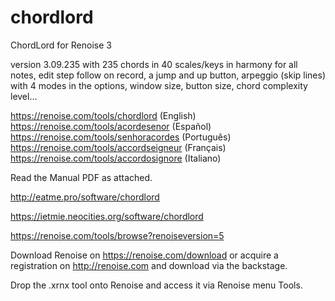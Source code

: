 # chordlord
ChordLord for Renoise 3

version 3.09.235 with 235 chords in 40 scales/keys in harmony for all notes, edit step follow on record, a jump and up button, arpeggio (skip lines) with 4 modes in the options, window size, button size, chord complexity level…

https://renoise.com/tools/chordlord (English) https://renoise.com/tools/acordesenor (Español) https://renoise.com/tools/senhoracordes (Português) https://renoise.com/tools/accordseigneur (Français) https://renoise.com/tools/accordosignore (Italiano)

Read the Manual PDF as attached.

http://eatme.pro/software/chordlord 

https://ietmie.neocities.org/software/chordlord

https://renoise.com/tools/browse?renoiseversion=5


Download Renoise on https://renoise.com/download or acquire a registration on http://renoise.com and download via the backstage.

Drop the .xrnx tool onto Renoise and access it via Renoise menu Tools.
